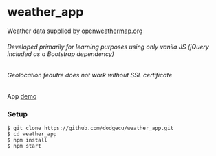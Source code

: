 # weather_app

Weather data supplied by [openweathermap.org]

###### Developed primarily for learning purposes using only vanila JS (jQuery included as a Bootstrap dependency)
###### Geolocation feautre does not work without SSL certificate

App [demo]

### Setup

```
$ git clone https://github.com/dodgecu/weather_app.git
$ cd weather_app
$ npm install
$ npm start

```

 [openweathermap.org]: <https://openweathermap.org/>
 [demo]: <https://biz211.inmotionhosting.com/~fading8/weather/>
